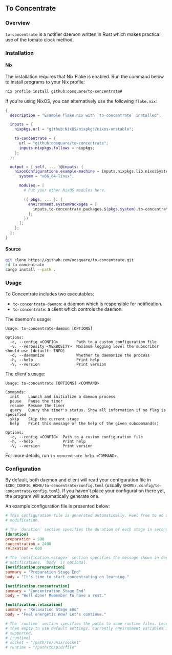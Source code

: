 ## To Concentrate

### Overview

`to-concentrate` is a notifier daemon written in Rust which makes practical use of the tomato clock method.

### Installation

#### Nix

The installation requires that Nix Flake is enabled. Run the command below to install programs to your Nix profile:

```bash
nix profile install github:oosquare/to-concentrate#
```

If you're using NixOS, you can alternatively use the following `flake.nix`:

```nix
{
  description = "Example flake.nix with `to-concentrate` installed";

  inputs = {
    nixpkgs.url = "github:NixOS/nixpkgs/nixos-unstable";

    to-concentrate = {
      url = "github:oosquare/to-concentrate";
      inputs.nixpkgs.follows = nixpkgs;
    };
  };

  output = { self, ... }@inputs: {
    nixosConfigurations.example-machine = inputs.nixpkgs.lib.nixosSystem {
      system = "x86_64-linux";

      modules = [
        # Put your other NixOS modules here.

        ({ pkgs, ... }: {
          environment.systemPackages = [
            inputs.to-concentrate.packages.${pkgs.system}.to-concentrate
          ];
        })
      ];
    };
  };
}
```

#### Source

```bash
git clone https://github.com/oosquare/to-concentrate.git
cd to-concentrate
cargo install --path .
```

### Usage

To Concentrate includes two executables:

- `to-concentrate-daemon`: a daemon which is responsible for notification.
- `to-concentrate`: a client which controls the daemon.

The daemon's usage:

```plain
Usage: to-concentrate-daemon [OPTIONS]

Options:
  -c, --config <CONFIG>        Path to a custom configuration file
  -v, --verbosity <VERBOSITY>  Maximum logging level the subscriber should use [default: INFO]
  -d, --daemonize              Whether to daemonize the process
  -h, --help                   Print help
  -V, --version                Print version
```

The client's usage:

```plain
Usage: to-concentrate [OPTIONS] <COMMAND>

Commands:
  init    Launch and initialize a daemon process
  pause   Pause the timer
  resume  Resume the timer
  query   Query the timer's status. Show all information if no flag is specified
  skip    Skip the current stage
  help    Print this message or the help of the given subcommand(s)

Options:
  -c, --config <CONFIG>  Path to a custom configuration file
  -h, --help             Print help
  -V, --version          Print version
```

For more details, run `to-concentrate help <COMMAND>`.

### Configuration

By default, both daemon and client will read your configuration file in `$XDG_CONFIG_HOME/to-concentrate/config.toml` (usually ``$HOME/.config/to-concentrate/config.toml``). If you haven't place your configuration there yet, the program will automatically generate one.

An example configuration file is presented below:

```toml
# This configuration file is generated automatically. Feel free to do some
# modification.

# The `duration` section specifies the duration of each stage in seconds.
[duration]
preparation = 900
concentration = 2400
relaxation = 600

# The `notification.<stage>` section specifies the message shown in desktop
# notifications. `body` is optional.
[notification.preparation]
summary = "Preparation Stage End"
body = "It's time to start concentrating on learning."

[notification.concentration]
summary = "Concentration Stage End"
body = "Well done! Remember to have a rest."

[notification.relaxation]
summary = "Relaxation Stage End"
body = "Feel energetic now? Let's continue."

# The `runtime` section specifies the paths to some runtime files. Leave
# them empty to use default settings. Currently environment variables is not
# supported.
# [runtime]
# socket = "/path/to/unix/socket"
# runtime = "/path/to/pid/file"
```
